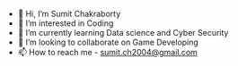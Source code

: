 - 👋 Hi, I’m Sumit Chakraborty
- 👀 I’m interested in Coding
- 🌱 I’m currently learning Data science and Cyber Security 
- 💞️ I’m looking to collaborate on Game Developing
- 📫 How to reach me - sumit.ch2004@gmail.com

<!---
Sumit-2004/Sumit-2004 is a ✨ special ✨ repository because its `README.md` (this file) appears on your GitHub profile.
You can click the Preview link to take a look at your changes.
--->
